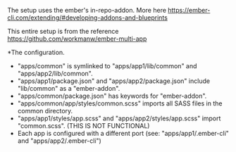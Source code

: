 The setup uses the ember's in-repo-addon. More here https://ember-cli.com/extending/#developing-addons-and-blueprints

This entire setup is from the reference https://github.com/workmanw/ember-multi-app

*The configuration.

- "apps/common" is symlinked to "apps/app1/lib/common" and "apps/app2/lib/common".
- "apps/app1/package.json" and "apps/app2/package.json" include "lib/common" as a "ember-addon".
- "apps/common/package.json" has keywords for "ember-addon".
- "apps/common/app/styles/common.scss" imports all SASS files in the common directory.
- "apps/app1/styles/app.scss" and "apps/app2/styles/app.scss" import "common.scss". (THIS IS NOT FUNCTIONAL)
- Each app is configured with a different port (see: "apps/app1/.ember-cli" and "apps/app2/.ember-cli")

